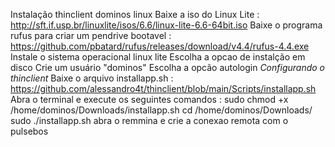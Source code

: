 Instalação thinclient dominos linux
Baixe a iso do Linux Lite : http://sft.if.usp.br/linuxlite/isos/6.6/linux-lite-6.6-64bit.iso
Baixe o programa rufus para criar um pendrive bootavel : https://github.com/pbatard/rufus/releases/download/v4.4/rufus-4.4.exe
Instale o sistema operacional linux lite
Escolha a opcao de instalção em disco
Crie um usuário "dominos"
Escolha a opcão autologin
*Configurando o thinclient*
Baixe o arquivo installapp.sh : [
](https://github.com/alessandro4t/thinclient/blob/main/Scripts/installapp.sh)https://github.com/alessandro4t/thinclient/blob/main/Scripts/installapp.sh
Abra o terminal e execute os seguintes comandos :
sudo chmod +x /home/dominos/Downloads/installapp.sh
cd /home/dominos/Downloads/
sudo ./installapp.sh
abra o remmina e crie a conexao remota com o pulsebos
